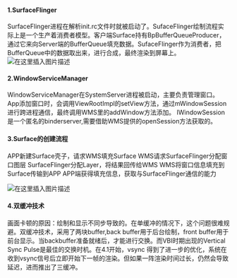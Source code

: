 ﻿
#### 1.SurfaceFlinger
SurfaceFlinger进程在解析init.rc文件时就被启动了。SufaceFlinger绘制流程实际上是一个生产着消费者模型。客户端Surface持有BpBufferQueueProducer，通过它来向Server端的BufferQueue填充数据。SufaceFlinger作为消费者，把BufferQueue中的数据取出来，进行合成，最终渲染到屏幕上。
![在这里插入图片描述](https://img-blog.csdnimg.cn/5ef293ba220642cda3e94632f17af0a8.png#pic_center)
#### 2.WindowServiceManager
WindowServiceManager在SystemServer进程被启动，主要负责管理窗口。App添加窗口时，会调用ViewRootImpl的setView方法，通过mWindowSession进行跨进程通信，最终调用WMS里的addWindow方法添加。
IWindowSession是一个匿名的binderserver,需要借助WMS提供的openSession方法获取的。

#### 3.Surface的创建流程
APP新建Surface壳子，请求WMS填充Surface
WMS请求SurfaceFlinger分配窗口图层
SurfaceFlinger分配Layer，将结果回传给WMS
WMS将窗口信息填充到Surface传输到APP
APP端获得填充信息，获取与SurfaceFlinger通信的能力

![在这里插入图片描述](https://img-blog.csdnimg.cn/9de4cb5fd12e4f48b2504732802b08d6.png?x-oss-process=image/watermark,type_ZHJvaWRzYW5zZmFsbGJhY2s,shadow_50,text_Q1NETiBAbW9vNjEx,size_20,color_FFFFFF,t_70,g_se,x_16#pic_center)

#### 4.双缓冲技术
画面卡顿的原因：绘制和显示不同步导致的。在单缓冲的情况下，这个问题很难规避。双缓冲技术，采用了两块buffer,back buffer用于后台绘制，front buffer用于前台显示。当backbuffer准备就绪后，才能进行交换。而VBI时期出现的Vertical Sync Pulse是最佳的交换时机。在4.1开始，vsync 得到了进一步的优化，系统在收到vsync信号后立即开始下一帧的渲染。但如果一阵渲染时间过长，仍然会导致延迟，进而推出了三缓冲。



